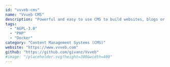 ```yaml
---
id: "vvveb-cms"
name: "Vvveb CMS"
description: "Powerful and easy to use CMS to build websites, blogs or e-commerce stores."
tags:
  - "AGPL-3.0"
  - "PHP"
  - "Docker"
category: "Content Management Systems (CMS)"
website: "https://www.vvveb.com"
github: "https://github.com/givanz/Vvveb"
#image: "/placeholder.svg?height=300&width=400"
---
```


